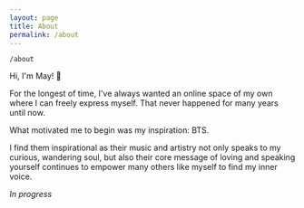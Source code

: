 ```yaml
---
layout: page
title: About
permalink: /about
---
```


`/about`

Hi, I'm May! 👋 

For the longest of time, I've always wanted an online space of my own where I can freely express myself. That never happened for many years until now. 

What motivated me to begin was my inspiration: BTS.

I find them inspirational as their music and artistry not only speaks to my curious, wandering soul, but also their core message of loving and speaking yourself continues to empower many others like myself to find my inner voice.


*In progress*

<style>
  .wrapper {
    max-width: 58em;
  }
</style>